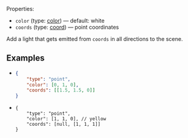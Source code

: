 Properties:
- `color` (type: [color](/mathics-threejs-backend/types/color)) — default: white
- `coords` (type: [coord](/mathics-threejs-backend/types/coord)) — point coordinates

Add a light that gets emitted from `coords` in all directions to the scene.

## Examples
- ```json
  {
      "type": "point",
      "color": [0, 1, 0],
      "coords": [[1.5, 1.5, 0]]
  }
  ```
  <div class='center' id='graphics-container-1'></div>
  <script>
      drawGraphics3d(
          document.getElementById('graphics-container-1'),
          {
              elements: [
                  {
                      type: 'sphere',
                      color: [1, 1, 1],
                      radius: 1,
                      coords: [[[0, 0, 0]]]
                  },
                  {
                      type: 'sphere',
                      color: [1, 1, 1],
                      radius: 1,
                      coords: [[[3, 0, 0]]]
                  },
                  {
                      type: 'sphere',
                      color: [1, 1, 1],
                      radius: 1,
                      coords: [[[0, 3, 0]]]
                  },
                  {
                      type: 'sphere',
                      color: [1, 1, 1],
                      radius: 1,
                      coords: [[[3, 3, 0]]]
                  }
              ],
              lighting: [
                  {
                      type: 'point',
                      color: [0, 1, 0],
                      coords: [[1.5, 1.5, 0]]
                  }
              ],
              viewpoint: [2, -4, 4]
          }
      );
  </script>
- ```jsonc
  {
      "type": "point",
      "color": [1, 1, 0], // yellow
      "coords": [null, [1, 1, 1]]
  }
  ```
  <div class='center' id='graphics-container-2'></div>
  <script>
      drawGraphics3d(
          document.getElementById('graphics-container-2'),
          {
              elements: [
                  {
                      type: 'sphere',
                      color: [1, 1, 1],
                      coords: [[[0, 0, 0]]]
                  }
              ],
              lighting: [
                  {
                      type: 'point',
                      color: [1, 1, 0],
                      coords: [null, [1, 1, 1]]
                  }
              ],
              viewpoint: [2, -4, 4]
          }
      );
  </script>
